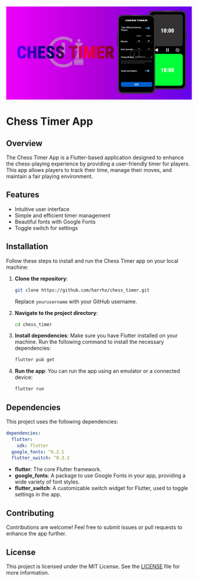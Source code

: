 ![Chess Timer Banner](https://raw.githubusercontent.com/harrhx/Chess_Timer/210467b020a5d1e2af6c94be1e8353a4e7dac79c/images/Banner.svg)

# Chess Timer App

## Overview

The Chess Timer App is a Flutter-based application designed to enhance the chess-playing experience by providing a user-friendly timer for players. This app allows players to track their time, manage their moves, and maintain a fair playing environment.

## Features

- Intuitive user interface
- Simple and efficient timer management
- Beautiful fonts with Google Fonts
- Toggle switch for settings

## Installation

Follow these steps to install and run the Chess Timer app on your local machine:

1. **Clone the repository**:
   ```bash
   git clone https://github.com/harrhx/chess_timer.git
   ```
   Replace `yourusername` with your GitHub username.

2. **Navigate to the project directory**:
   ```bash
   cd chess_timer
   ```

3. **Install dependencies**:
   Make sure you have Flutter installed on your machine. Run the following command to install the necessary dependencies:
   ```bash
   flutter pub get
   ```

4. **Run the app**:
   You can run the app using an emulator or a connected device:
   ```bash
   flutter run
   ```

## Dependencies

This project uses the following dependencies:

```yaml
dependencies:
  flutter:
    sdk: flutter
  google_fonts: ^6.2.1
  flutter_switch: ^0.3.2
```

- **flutter**: The core Flutter framework.
- **google_fonts**: A package to use Google Fonts in your app, providing a wide variety of font styles.
- **flutter_switch**: A customizable switch widget for Flutter, used to toggle settings in the app.

## Contributing

Contributions are welcome! Feel free to submit issues or pull requests to enhance the app further.

## License

This project is licensed under the MIT License. See the [LICENSE](LICENSE) file for more information.
